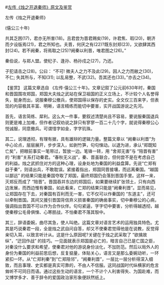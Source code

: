 #[左传《烛之开退秦师》原文及鉴赏](https://www.vrrw.net/wx/10236.html)

左传《烛之开退秦师》

(僖公三十年)

共其乏困(17)，君亦无所害(18)。且君尝为晋君赐矣(19)，许君焦、瑕(20)，朝济而夕设版焉(21)，君之所知也。夫晋，何厌之有(22)?既东封郑(23)，又欲肆其西封(24)。若不阙秦，将焉取之(25)?阙秦以利晋，唯君图之(26)。”

秦伯说，与郑人盟。使杞子、逢孙、杨孙戍之(27)，乃还。

子犯请击之(28)。公曰： “不可! 微夫人之力不及此(29)。因人之力而敝之(30)，不仁; 失其所与，不知(31); 以乱易整，不武(32)。吾其还也(33)。”亦去之(34)。



【鉴赏】 这篇文章选自 《左传·僖公三十年》。文章记叙了公元前630年时，秦国和晋国围攻郑国，郑国大夫烛之武站在保卫祖国的正义立场上，不计较个人名誉得失，挺身而出，说服秦穆公撤兵，使郑国得以保存的史实。全文仅三百来字，但表现的内容极其丰富、明晰，语言精练而能切中要害，实开战国游说之先河。

首先，语言简练、犀利。这么大一件事，要叙述清楚尚且不容易，要说服秦国退兵则更是难上加难，但作者记叙劝说之辞只有寥寥一百二十几个字，就说得秦穆公心悦诚服，同意撤兵。可谓惜字如金，字字玑珠。

其二，说理透彻，有理有据，具有雄辩的逻辑力量。整篇文章以 “阙秦以利晋”为中心论点，层层展开，步步深入，如剥竹笋，句句悚动。以退为进，承认“郑既知亡矣”，把眼前事实一笔带过，暂放一边。笔锋一转，用 “舍郑无害”与 “陪晋有害” 的 “利害”关系打动秦君。“春秋无义战”，秦、晋虽联合，但何尝不是在考虑自己的利益。烛之武抓住对方的这种心理，设身处地为秦国的利益盘算。先说“亡郑有益于秦”，则请出兵，不敢耽误。紧接着指出，郑国同晋接壤，而远离秦国。“越国以鄙远” 的结果只能是秦国夺取了郑国，最终郑国仍会落到晋国手里。这样一来，灭郑反而成了 “陪晋”。晋国吞并东边的郑国后，如果要继续扩张领土，只有向西边发展，而西边惟有秦国，如此看来，亡郑的结果只能是“阙秦利晋”。显而易见，让郑国存在下去，对秦国有百利而无一害，它不仅可以作秦国的 “东道主”，还可以牵制晋国。其间又援引晋国背信弃义损害秦国的确凿事实，切中秦穆公的心病，强调指出晋国不可以作为合作伙伴。句句紧逼，字字切中要害，分析得越透彻，越使秦穆公毛骨俱悚、心寒胆战，不怕秦君不落其彀中。

其三，辞语委婉，曲尽其急，使人叫绝。这篇文章对语言艺术的运用独具特色。尤其是巧说秦君一段，全是烛之武自问自答，却又不使秦君觉得他是在说教，反觉得亲切入耳，以致言听计从。这是什么原因呢?关键在于烛之武采取了 “欲擒故纵”，“迂回作战” 的技巧。一见面就表示郑国是必亡的，暗言自己已是亡国之臣，对秦没什么要求和希望，使秦君对他的游说身份淡化，不加防范。然后以局外人的身份为秦国的利益前思后想，反复掂量，体贴关心，语言又是那么委婉动听，一环紧扣一环。从“亡郑利秦”到“亡郑陪邻”，“阙秦利晋”，一层比一层分析得深入细致，而且事理、史实都是真实可靠的，不由人不信服。这同战国时代纵横家的危言耸听不可同日而语。通过这些生动的语言，一个不计个人利害得失、为国赴难，而又博学多才、善于辞令的爱国政治家形象便跃然纸上。

